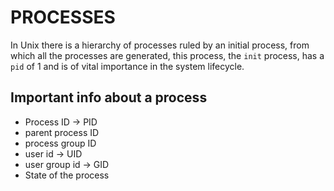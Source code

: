 # PROCESSES


In Unix there is a hierarchy of processes ruled by an initial process, from which all the processes are generated, this process, the `init` process, has a `pid` of 1 and is of vital importance in the system lifecycle.

## Important info about a process
* Process ID -> PID
* parent process ID
* process group ID
* user id -> UID
* user group id -> GID
* State of the process
